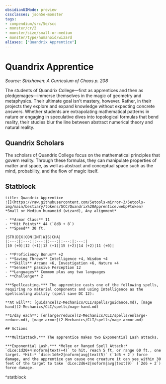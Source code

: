 ```yaml
---
obsidianUIMode: preview
cssclasses: json5e-monster
tags:
- compendium/src/5e/scc
- monster/cr/2
- monster/size/small-or-medium
- monster/type/humanoid/wizard
aliases: ["Quandrix Apprentice"]
---
```

# Quandrix Apprentice
*Source: Strixhaven: A Curriculum of Chaos p. 208*  

The students of Quandrix College—first as apprentices and then as pledgemages—immerse themselves in the magic of geometry and metaphysics. Their ultimate goal isn't mastery, however. Rather, in their projects they explore and expand knowledge without expecting concrete answers. Whether students are extrapolating mathematical patterns in nature or engaging in speculative dives into topological formulas that bend reality, their studies blur the line between abstract numerical theory and natural reality.

## Quandrix Scholars

The scholars of Quandrix College focus on the mathematical principles that govern reality. Through these formulas, they can manipulate properties of matter and space, as well as abstract and conceptual space such as the mind, probability, and the flow of magic itself.

## Statblock

```ad-statblock
title: Quandrix Apprentice
![](https://raw.githubusercontent.com/5etools-mirror-3/5etools-img/main/bestiary/tokens/SCC/Quandrix%20Apprentice.webp#token)
*Small or Medium humanoid (wizard), Any alignment*

- **Armor Class** 11
- **Hit Points** 44 (`8d8 + 8`)
- **Speed** 30 ft.

|STR|DEX|CON|INT|WIS|CHA|
|:---:|:---:|:---:|:---:|:---:|:---:|
|10 (+0)|12 (+1)|13 (+1)|15 (+2)|14 (+2)|11 (+0)|

- **Proficiency Bonus** +2
- **Saving Throws** Intelligence +4, Wisdom +4
- **Skills** Arcana +6, Investigation +6, Nature +4
- **Senses** passive Perception 12
- **Languages** Common plus any two languages
- **Challenge** 2

***Spellcasting.*** The apprentice casts one of the following spells, requiring no material components and using Intelligence as the spellcasting ability (spell save DC 12):

**At will**: [guidance](2-Mechanics/CLI/spells/guidance.md), [mage hand](2-Mechanics/CLI/spells/mage-hand.md)

**1/day each**: [enlarge/reduce](2-Mechanics/CLI/spells/enlarge-reduce.md), [mage armor](2-Mechanics/CLI/spells/mage-armor.md)

## Actions

***Multiattack.*** The apprentice makes two Exponential Lash attacks.

***Exponential Lash.*** *Melee or Ranged Spell Attack:* `dice:1d20+4|noform|text(+4)` to hit, reach 5 ft. or range 60 ft., one target. *Hit:* `dice:1d6+2|noform|avg|text(5)` (`1d6 + 2`) force damage, and the apprentice can cause one creature it can see within 30 feet of the target to take `dice:2d6+2|noform|avg|text(9)` (`2d6 + 2`) force damage.
```
^statblock